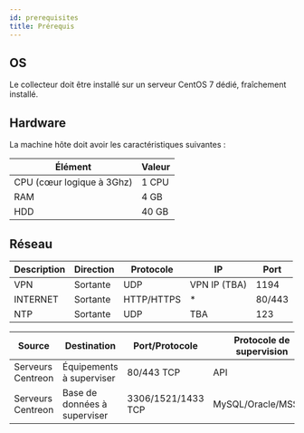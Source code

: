 ```yaml
---
id: prerequisites
title: Prérequis
---
```


## OS

Le collecteur doit être installé sur un serveur CentOS 7 dédié, fraîchement installé.

## Hardware

La machine hôte doit avoir les caractéristiques suivantes :

| Élément                     | Valeur    |
| ----------------------------| --------- |
| CPU  (cœur logique à 3Ghz)  | 1 CPU     |
| RAM                         | 4 GB      |
| HDD                         | 40 GB     |

## Réseau

| Description | Direction | Protocole  | IP           | Port   |
| ----------- | --------- | ---------- | ------------ | ------ |
| VPN         | Sortante  | UDP        | VPN IP (TBA) | 1194   |
| INTERNET    | Sortante  | HTTP/HTTPS | *            | 80/443 |
| NTP         | Sortante  | UDP        | TBA          | 123    |

| Source             | Destination                  | Port/Protocole     | Protocole de supervision   |
| ------------------ | ---------------------------- | ------------------ | -------------------------- |
| Serveurs Centreon  | Équipements à superviser     | 80/443 TCP         | API                        |
| Serveurs Centreon  | Base de données à superviser | 3306/1521/1433 TCP | MySQL/Oracle/MSSQL         |
